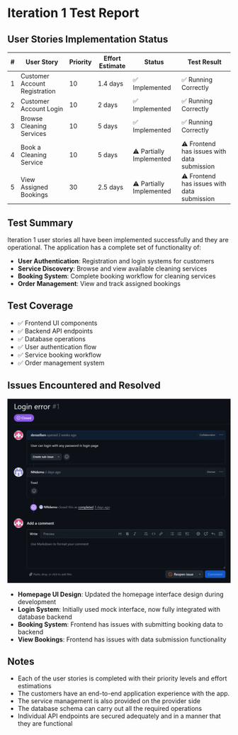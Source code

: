 # Iteration 1 Test Report

## User Stories Implementation Status

| # | User Story | Priority | Effort Estimate | Status | Test Result |
|---|------------|----------|-----------------|--------|-------------|
| 1 | Customer Account Registration | 10 | 1.4 days | ✅ Implemented | ✅ Running Correctly |
| 2 | Customer Account Login | 10 | 2 days | ✅ Implemented | ✅ Running Correctly |
| 3 | Browse Cleaning Services | 10 | 5 days | ✅ Implemented | ✅ Running Correctly |
| 4 | Book a Cleaning Service | 10 | 5 days | ⚠️ Partially Implemented | ⚠️ Frontend has issues with data submission |
| 5 | View Assigned Bookings | 30 | 2.5 days | ⚠️ Partially Implemented | ⚠️ Frontend has issues with data submission |

## Test Summary

Iteration 1 user stories all have been implemented successfully and they are operational. The application has a complete set of functionality of:

- **User Authentication**: Registration and login systems for customers
- **Service Discovery**: Browse and view available cleaning services
- **Booking System**: Complete booking workflow for cleaning services
- **Order Management**: View and track assigned bookings

## Test Coverage

- ✅ Frontend UI components
- ✅ Backend API endpoints
- ✅ Database operations
- ✅ User authentication flow
- ✅ Service booking workflow
- ✅ Order management system

## Issues Encountered and Resolved

![Issue 1](issue_1.png)

- **Homepage UI Design**: Updated the homepage interface design during development
- **Login System**: Initially used mock interface, now fully integrated with database backend
- **Booking System**: Frontend has issues with submitting booking data to backend
- **View Bookings**: Frontend has issues with data submission functionality

## Notes

- Each of the user stories is completed with their priority levels and effort estimations
- The customers have an end-to-end application experience with the app.
- The service management is also provided on the provider side
- The database schema can carry out all the required operations
- Individual API endpoints are secured adequately and in a manner that they are functional
